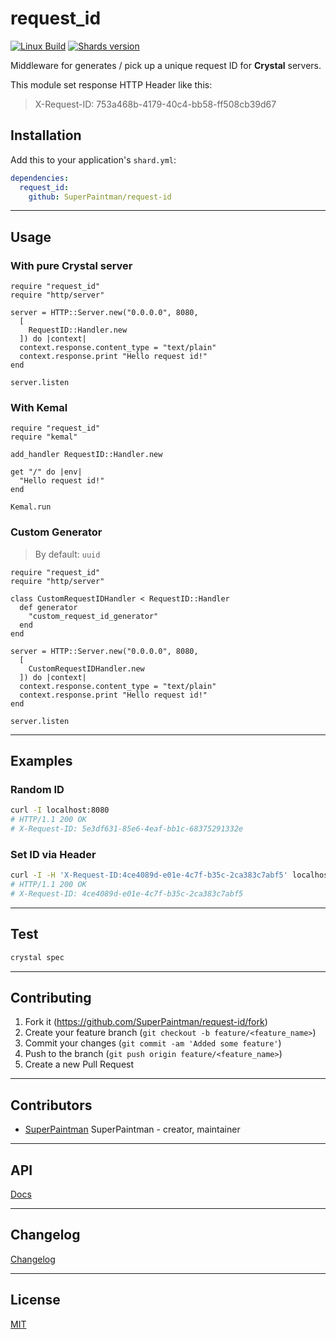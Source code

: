 # request\_id

[![Linux Build][travis-image]][travis-url]
[![Shards version][shards-image]][shards-url]


Middleware for generates / pick up a unique request ID for **Crystal** servers.


This module set response HTTP Header like this:

> X-Request-ID: 753a468b-4179-40c4-bb58-ff508cb39d67


## Installation

Add this to your application's `shard.yml`:

```yaml
dependencies:
  request_id:
    github: SuperPaintman/request-id
```


--------------------------------------------------------------------------------

## Usage
### With pure Crystal server

```crystal
require "request_id"
require "http/server"

server = HTTP::Server.new("0.0.0.0", 8080,
  [
    RequestID::Handler.new
  ]) do |context|
  context.response.content_type = "text/plain"
  context.response.print "Hello request id!"
end

server.listen
```

### With Kemal

```crystal
require "request_id"
require "kemal"

add_handler RequestID::Handler.new

get "/" do |env|
  "Hello request id!"
end

Kemal.run
```


### Custom Generator

> By default: `uuid`

```crystal
require "request_id"
require "http/server"

class CustomRequestIDHandler < RequestID::Handler
  def generator
    "custom_request_id_generator"
  end
end

server = HTTP::Server.new("0.0.0.0", 8080,
  [
    CustomRequestIDHandler.new
  ]) do |context|
  context.response.content_type = "text/plain"
  context.response.print "Hello request id!"
end

server.listen
```


--------------------------------------------------------------------------------

## Examples
### Random ID

```sh
curl -I localhost:8080
# HTTP/1.1 200 OK
# X-Request-ID: 5e3df631-85e6-4eaf-bb1c-68375291332e
```


### Set ID via Header

```sh
curl -I -H 'X-Request-ID:4ce4089d-e01e-4c7f-b35c-2ca383c7abf5' localhost:8080
# HTTP/1.1 200 OK
# X-Request-ID: 4ce4089d-e01e-4c7f-b35c-2ca383c7abf5
```


--------------------------------------------------------------------------------

## Test

```sh
crystal spec
```


--------------------------------------------------------------------------------

## Contributing

1. Fork it (<https://github.com/SuperPaintman/request-id/fork>)
2. Create your feature branch (`git checkout -b feature/<feature_name>`)
3. Commit your changes (`git commit -am 'Added some feature'`)
4. Push to the branch (`git push origin feature/<feature_name>`)
5. Create a new Pull Request


--------------------------------------------------------------------------------

## Contributors

- [SuperPaintman](https://github.com/SuperPaintman) SuperPaintman - creator, maintainer


--------------------------------------------------------------------------------

## API
[Docs][docs-url]


--------------------------------------------------------------------------------

## Changelog
[Changelog][changelog-url]


--------------------------------------------------------------------------------

## License

[MIT][license-url]


[license-url]: LICENSE
[changelog-url]: CHANGELOG.md
[docs-url]: https://superpaintman.github.io/request-id/
[travis-image]: https://img.shields.io/travis/SuperPaintman/request-id/master.svg?label=linux
[travis-url]: https://travis-ci.org/SuperPaintman/request-id
[shards-image]: https://img.shields.io/github/tag/superpaintman/request-id.svg?label=shards
[shards-url]: https://github.com/superpaintman/request-id

